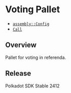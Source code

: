 # Voting Pallet

- [`assembly::Config`](https://docs.rs/pallet-assembly/latest/pallet_assembly/trait.Config.html)
- [`Call`](https://docs.rs/pallet-assembly/latest/pallet_assembly/enum.Call.html)

## Overview

Pallet for voting in referenda.


## Release

Polkadot SDK Stable 2412
